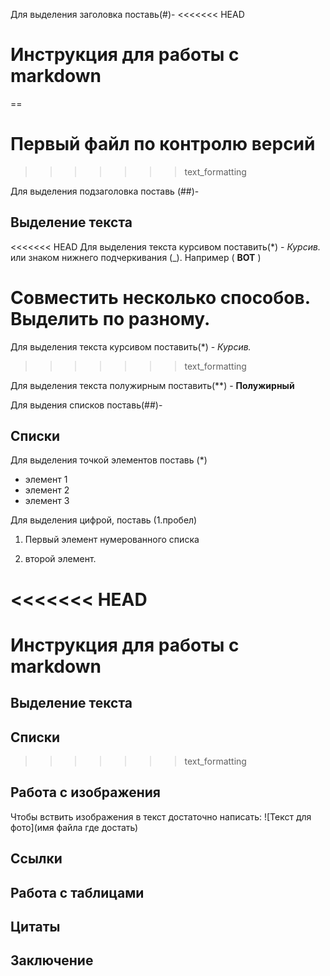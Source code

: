 Для выделения заголовка поставь(#)-
<<<<<<< HEAD
# Инструкция для работы с markdown
==
# Первый файл по контролю версий
>>>>>>> text_formatting

Для выделения подзаголовка поставь (##)-
## Выделение текста

<<<<<<< HEAD
Для выделения текста курсивом поставить(*) - *Курсив.* или знаком нижнего подчеркивания (_). Например ( __ВОТ__ )

Совместить несколько способов. __Выделить по **разному**__.
=======
Для выделения текста курсивом поставить(*) - *Курсив.*
>>>>>>> text_formatting

Для выделения текста полужирным поставить(**) - **Полужирный**

Для выдения списков поставь(##)-
## Списки

Для выделения точкой элементов поставь (*)
 * элемент 1
 * элемент 2 
 * элемент 3

Для выделения цифрой, поставь (1.пробел)
 1. Первый элемент нумерованного списка 
 
 2. второй элемент.

<<<<<<< HEAD
=======
# Инструкция для работы с markdown

## Выделение текста

## Списки

>>>>>>> text_formatting
## Работа с изображения

Чтобы вствить изображения в текст достаточно написать: ![Текст для фото](имя файла где достать)

## Ссылки

## Работа с таблицами

## Цитаты

## Заключение